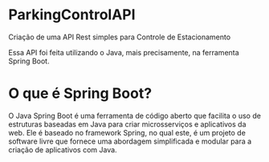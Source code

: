 # ParkingControlAPI

Criação de uma API Rest simples para Controle de Estacionamento

Essa API foi feita utilizando o Java, mais precisamente, na ferramenta Spring Boot.

# O que é Spring Boot?

O Java Spring Boot é uma ferramenta de código aberto que facilita o uso de estruturas baseadas em Java para criar microsserviços e aplicativos da web. 
Ele é baseado no framework Spring, no qual este, é um projeto de software livre que fornece uma abordagem simplificada e modular para a criação de aplicativos com Java.

